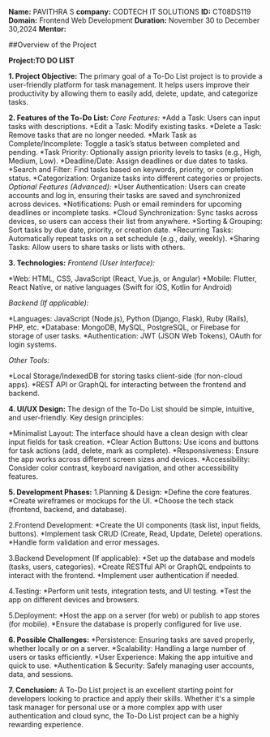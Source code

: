 **Name:** PAVITHRA S
**company:** CODTECH IT SOLUTIONS
**ID:** CT08DS119
**Domain:** Frontend Web Development
**Duration:** November 30 to December 30,2024
**Mentor:**

##Overview of the Project

**Project:TO DO LIST**

**1. Project Objective:**
The primary goal of a To-Do List project is to provide a user-friendly platform for task management. It helps users improve their productivity by allowing them to easily add, delete, update, and categorize tasks.

**2. Features of the To-Do List:**
*Core Features:*
*Add a Task: Users can input tasks with descriptions.
*Edit a Task: Modify existing tasks.
*Delete a Task: Remove tasks that are no longer needed.
*Mark Task as Complete/Incomplete: Toggle a task’s status between completed and pending.
*Task Priority: Optionally assign priority levels to tasks (e.g., High, Medium, Low).
*Deadline/Date: Assign deadlines or due dates to tasks.
*Search and Filter: Find tasks based on keywords, priority, or completion status.
*Categorization: Organize tasks into different categories or projects.
*Optional Features (Advanced):*
*User Authentication: Users can create accounts and log in, ensuring their tasks are saved and synchronized across devices.
*Notifications: Push or email reminders for upcoming deadlines or incomplete tasks.
*Cloud Synchronization: Sync tasks across devices, so users can access their list from anywhere.
*Sorting & Grouping: Sort tasks by due date, priority, or creation date.
*Recurring Tasks: Automatically repeat tasks on a set schedule (e.g., daily, weekly).
*Sharing Tasks: Allow users to share tasks or lists with others.

**3. Technologies:**
*Frontend (User Interface):*

*Web: HTML, CSS, JavaScript (React, Vue.js, or Angular)
*Mobile: Flutter, React Native, or native languages (Swift for iOS, Kotlin for Android)

*Backend (If applicable):*

*Languages: JavaScript (Node.js), Python (Django, Flask), Ruby (Rails), PHP, etc.
*Database: MongoDB, MySQL, PostgreSQL, or Firebase for storage of user tasks.
*Authentication: JWT (JSON Web Tokens), OAuth for login systems.

*Other Tools:*

*Local Storage/IndexedDB for storing tasks client-side (for non-cloud apps).
*REST API or GraphQL for interacting between the frontend and backend.

**4. UI/UX Design:**
The design of the To-Do List should be simple, intuitive, and user-friendly. Key design principles:

*Minimalist Layout: The interface should have a clean design with clear input fields for task creation.
*Clear Action Buttons: Use icons and buttons for task actions (add, delete, mark as complete).
*Responsiveness: Ensure the app works across different screen sizes and devices.
*Accessibility: Consider color contrast, keyboard navigation, and other accessibility features.

**5. Development Phases:**
1.Planning & Design:
*Define the core features.
*Create wireframes or mockups for the UI.
*Choose the tech stack (frontend, backend, and database).

2.Frontend Development:
*Create the UI components (task list, input fields, buttons).
*Implement task CRUD (Create, Read, Update, Delete) operations.
*Handle form validation and error messages.

3.Backend Development (If applicable):
*Set up the database and models (tasks, users, categories).
*Create RESTful API or GraphQL endpoints to interact with the frontend.
*Implement user authentication if needed.

4.Testing:
*Perform unit tests, integration tests, and UI testing.
*Test the app on different devices and browsers.

5.Deployment:
*Host the app on a server (for web) or publish to app stores (for mobile).
*Ensure the database is properly configured for live use.

**6. Possible Challenges:**
*Persistence: Ensuring tasks are saved properly, whether locally or on a server.
*Scalability: Handling a large number of users or tasks efficiently.
*User Experience: Making the app intuitive and quick to use.
*Authentication & Security: Safely managing user accounts, data, and sessions.

**7. Conclusion:**
A To-Do List project is an excellent starting point for developers looking to practice and apply their skills. Whether it's a simple task manager for personal use or a more complex app with user authentication and cloud sync, the To-Do List project can be a highly rewarding experience.
